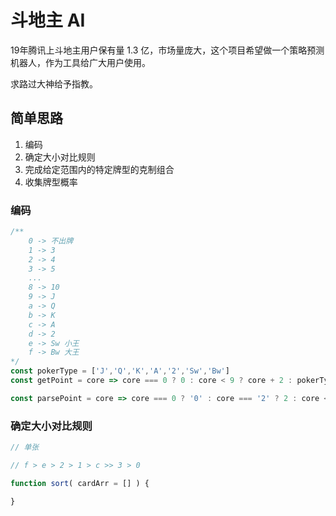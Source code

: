 # 斗地主 AI

19年腾讯上斗地主用户保有量 1.3 亿，市场量庞大，这个项目希望做一个策略预测机器人，作为工具给广大用户使用。

求路过大神给予指教。

## 简单思路

1. 编码
2. 确定大小对比规则
3. 完成给定范围内的特定牌型的克制组合
4. 收集牌型概率

### 编码

```js
/**
    0 -> 不出牌
    1 -> 3
    2 -> 4
    3 -> 5
    ...
    8 -> 10
    9 -> J
    a -> Q
    b -> K
    c -> A
    d -> 2
    e -> Sw 小王
    f -> Bw 大王
*/
const pokerType = ['J','Q','K','A','2','Sw','Bw']
const getPoint = core => core === 0 ? 0 : core < 9 ? core + 2 : pokerType[ core - 9 ]

const parsePoint = core => core === 0 ? '0' : core === '2' ? 2 : core < 9 ? core - 2 : pokerType.indexOf(core) + 9

```

### 确定大小对比规则

```js
// 单张

// f > e > 2 > 1 > c >> 3 > 0

function sort( cardArr = [] ) {

}

```